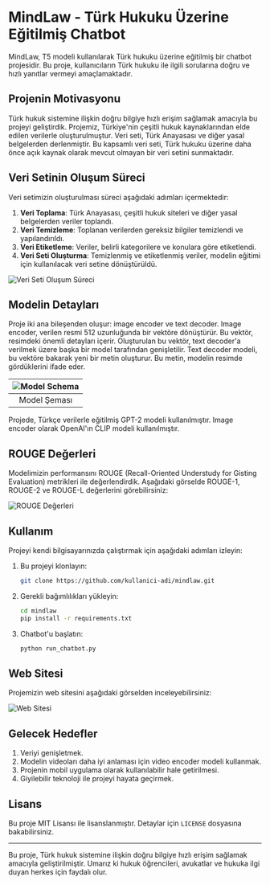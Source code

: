 # MindLaw - Türk Hukuku Üzerine Eğitilmiş Chatbot

MindLaw, T5 modeli kullanılarak Türk hukuku üzerine eğitilmiş bir chatbot projesidir. Bu proje, kullanıcıların Türk hukuku ile ilgili sorularına doğru ve hızlı yanıtlar vermeyi amaçlamaktadır.

## Projenin Motivasyonu

Türk hukuk sistemine ilişkin doğru bilgiye hızlı erişim sağlamak amacıyla bu projeyi geliştirdik. Projemiz, Türkiye'nin çeşitli hukuk kaynaklarından elde edilen verilerle oluşturulmuştur. Veri seti, Türk Anayasası ve diğer yasal belgelerden derlenmiştir. Bu kapsamlı veri seti, Türk hukuku üzerine daha önce açık kaynak olarak mevcut olmayan bir veri setini sunmaktadır.

## Veri Setinin Oluşum Süreci

Veri setimizin oluşturulması süreci aşağıdaki adımları içermektedir:

1. **Veri Toplama**: Türk Anayasası, çeşitli hukuk siteleri ve diğer yasal belgelerden veriler toplandı.
2. **Veri Temizleme**: Toplanan verilerden gereksiz bilgiler temizlendi ve yapılandırıldı.
3. **Veri Etiketleme**: Veriler, belirli kategorilere ve konulara göre etiketlendi.
4. **Veri Seti Oluşturma**: Temizlenmiş ve etiketlenmiş veriler, modelin eğitimi için kullanılacak veri setine dönüştürüldü.

![Veri Seti Oluşum Süreci](https://user-images.githubusercontent.com/your-data-process-image.png)

## Modelin Detayları

Proje iki ana bileşenden oluşur: image encoder ve text decoder. Image encoder, verilen resmi 512 uzunluğunda bir vektöre dönüştürür. Bu vektör, resimdeki önemli detayları içerir. Oluşturulan bu vektör, text decoder'a verilmek üzere başka bir model tarafından genişletilir. Text decoder modeli, bu vektöre bakarak yeni bir metin oluşturur. Bu metin, modelin resimde gördüklerini ifade eder.

| ![Model Schema](https://user-images.githubusercontent.com/your-model-schema.png) |
|:--:|
| Model Şeması |

Projede, Türkçe verilerle eğitilmiş GPT-2 modeli kullanılmıştır. Image encoder olarak OpenAI'ın CLIP modeli kullanılmıştır.

## ROUGE Değerleri

Modelimizin performansını ROUGE (Recall-Oriented Understudy for Gisting Evaluation) metrikleri ile değerlendirdik. Aşağıdaki görselde ROUGE-1, ROUGE-2 ve ROUGE-L değerlerini görebilirsiniz:

![ROUGE Değerleri](https://user-images.githubusercontent.com/your-rouge-image.png)

## Kullanım

Projeyi kendi bilgisayarınızda çalıştırmak için aşağıdaki adımları izleyin:

1. Bu projeyi klonlayın:
   ```sh
   git clone https://github.com/kullanici-adi/mindlaw.git
   ```

2. Gerekli bağımlılıkları yükleyin:
   ```sh
   cd mindlaw
   pip install -r requirements.txt
   ```

3. Chatbot'u başlatın:
   ```sh
   python run_chatbot.py
   ```
## Web Sitesi

Projemizin web sitesini aşağıdaki görselden inceleyebilirsiniz:

![Web Sitesi](https://user-images.githubusercontent.com/your-website-image.png)

## Gelecek Hedefler

1. Veriyi genişletmek.
2. Modelin videoları daha iyi anlaması için video encoder modeli kullanmak.
3. Projenin mobil uygulama olarak kullanılabilir hale getirilmesi.
4. Giyilebilir teknoloji ile projeyi hayata geçirmek.

## Lisans

Bu proje MIT Lisansı ile lisanslanmıştır. Detaylar için `LICENSE` dosyasına bakabilirsiniz.

---

Bu proje, Türk hukuk sistemine ilişkin doğru bilgiye hızlı erişim sağlamak amacıyla geliştirilmiştir. Umarız ki hukuk öğrencileri, avukatlar ve hukuka ilgi duyan herkes için faydalı olur.
